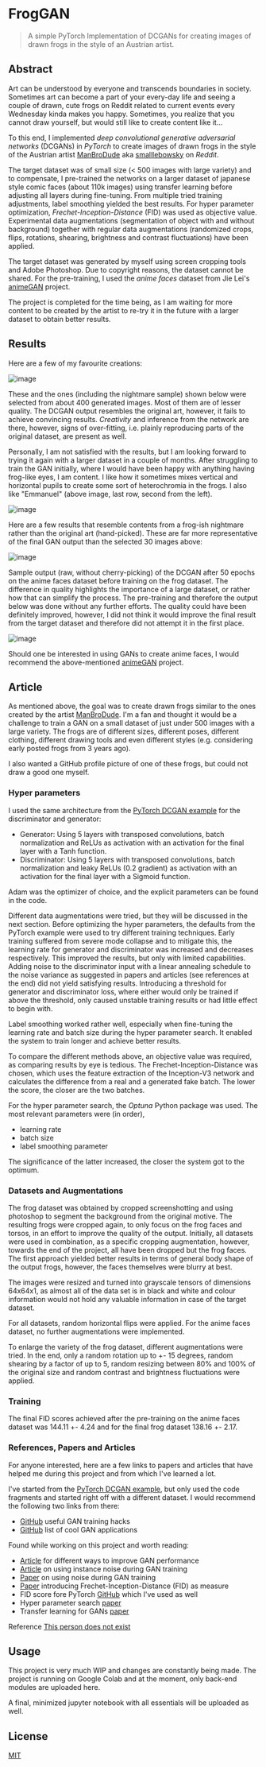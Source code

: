 
# FrogGAN

> A simple PyTorch Implementation of DCGANs for creating images of drawn frogs in the style of an Austrian artist.

## Abstract

Art can be understood by everyone and transcends boundaries in society. 
Sometimes art can become a part of your every-day life and seeing a couple of drawn, cute frogs on Reddit related to 
current events every Wednesday kinda makes you happy. Sometimes, you realize that you cannot draw yourself, 
but would still like to create content like it...

To this end, I implemented _deep convolutional generative adversarial networks_ (DCGANs) in _PyTorch_ 
to create images of drawn frogs in the style of the Austrian artist 
[ManBroDude](https://manbrodude.art/) aka [smalllebowsky](https://www.reddit.com/user/SmallLebowsky/) on _Reddit_.

The target dataset was of small size (< 500 images with large variety) and to compensate, I pre-trained the networks on 
a larger dataset of japanese style comic faces (about 110k images) using transfer learning before adjusting all layers 
during fine-tuning. From multiple tried training adjustments, label smoothing yielded the best results. For 
hyper parameter optimization, _Frechet-Inception-Distance_ (FID) was used as objective value.
Experimental data augmentations (segmentation of object with and without background) together with regular data 
augmentations (randomized crops, flips, rotations, shearing, brightness and contrast fluctuations) have been applied.

The target dataset was generated by myself using screen cropping tools and Adobe Photoshop. Due to copyright reasons,
the dataset cannot be shared.
For the pre-training, I used the _anime faces_ dataset from Jie Lei's [animeGAN](https://github.com/jayleicn/animeGAN)
project.

The project is completed for the time being, as I am waiting for more content to be created by the artist to re-try it
in the future with a larger dataset to obtain better results.

## Results

Here are a few of my favourite creations:

![image](images/frognet_ok1.png)

These and the ones (including the nightmare sample) shown below were selected from about 400 generated images.
Most of them are of lesser quality. The DCGAN output resembles the original art, however, it fails to achieve 
convincing results. _Creativity_ and inference from the network are there, however, signs of over-fitting, i.e. plainly
reproducing parts of the original dataset, are present as well. 

Personally, I am not satisfied with the results, but I am looking forward to trying it again with a larger dataset in a
couple of months. After struggling to train the GAN initially, where I would have been happy with anything having 
frog-like eyes, I am content. 
I like how it sometimes mixes vertical and horizontal pupils to create some sort of heterochromia in
the frogs. 
I also like "Emmanuel" (above image, last row, second from the left).

![image](images/frognet_ok2.png)

Here are a few results that resemble contents from a frog-ish nightmare rather than the original art (hand-picked). 
These are far more representative of the final GAN output than the selected 30 images above:

![image](images/frognet_night1.png)

Sample output (raw, without cherry-picking) of the DCGAN after 50 epochs on the anime faces dataset before training
on the frog dataset. The difference in quality highlights the importance of a large dataset, or rather how that can 
simplify the process. The pre-training and therefore the output below was done without any further efforts. 
The quality could have been definitely improved, however, I did not think it would improve the final result from the 
target dataset and therefore did not attempt it in the first place.

![image](images/anime_gen.png)

Should one be interested in using GANs to create anime faces, I would recommend the above-mentioned 
[animeGAN](https://github.com/jayleicn/animeGAN) project.

## Article

As mentioned above, the goal was to create drawn frogs similar to the ones created by the artist [ManBroDude](https://manbrodude.art/).
I'm a fan and thought it would be a challenge to train a GAN on a small dataset of just under 500 images with a large variety.
The frogs are of different sizes, different poses, different clothing, different drawing tools and even different styles 
(e.g. considering early posted frogs from 3 years ago). 

I also wanted a GitHub profile picture of one of these frogs, but could not draw a good one myself.
  
### Hyper parameters

I used the same architecture from the [PyTorch DCGAN example](https://pytorch.org/tutorials/beginner/dcgan_faces_tutorial.html)
for the discriminator and generator:

- Generator: Using 5 layers with transposed convolutions, batch normalization and ReLUs as activation 
with an activation for the final layer with a Tanh function.
- Discriminator: Using 5 layers with transposed convolutions, batch normalization and leaky ReLUs (0.2 gradient) as activation 
with an activation for the final layer with a Sigmoid function.
  
Adam was the optimizer of choice, and the explicit parameters can be found in the code. 

Different data augmentations were tried, but they will be discussed in the next section. 
Before optimizing the hyper parameters, the defaults from the PyTorch example were used to try different training techniques.
Early training suffered from severe mode collapse and to mitigate this, the learning rate for generator 
and discriminator was increased and decreases respectively. This improved the results, but only with limited capabilities. 
Adding noise to the discriminator input with a linear annealing schedule to the noise variance as suggested in papers and articles 
(see references at the end) did not yield satisfying results.
Introducing a threshold for generator and discriminator loss, where either would only be trained if above the threshold, only caused unstable training 
results or had little effect to begin with. 

Label smoothing worked rather well, especially when fine-tuning the learning rate and batch size during the hyper parameter search.
It enabled the system to train longer and achieve better results.

To compare the different methods above, an objective value was required, as comparing results by eye is tedious. 
The Frechet-Inception-Distance was chosen, which uses the feature extraction of the Inception-V3 network and 
calculates the difference from a real and a generated fake batch. The lower the score, the closer are the two batches.

For the hyper parameter search, the _Optuna_ Python package was used. The most relevant parameters were (in order),

- learning rate
- batch size
- label smoothing parameter

The significance of the latter increased, the closer the system got to the optimum.

### Datasets and Augmentations

The frog dataset was obtained by cropped screenshotting and using photoshop to segment the background from the original motive.
The resulting frogs were cropped again, to only focus on the frog faces and torsos, in an effort to improve the quality of the output.
Initially, all datasets were used in combination, as a specific cropping augmentation, however, 
towards the end of the project, all have been dropped but the frog faces.
The first approach yielded better results in terms of general body shape of the output frogs, however, the faces themselves were blurry at best.


The images were resized and turned into grayscale tensors of dimensions 64x64x1, as almost all of the data set is in 
black and white and colour information would not hold any valuable information in case of the target dataset.

For all datasets, random horizontal flips were applied. For the anime faces dataset, 
no further augmentations were implemented.

To enlarge the variety of the frog dataset, different augmentations were tried. In the end, 
only a random rotation up to +- 15 degrees, random shearing by a factor of up to 5, 
random resizing between 80% and 100% of the original size and random contrast and brightness fluctuations were applied.

### Training

The final FID scores achieved after the pre-training on the anime faces dataset was 144.11 +- 4.24
and for the final frog dataset 138.16 +- 2.17.

### References, Papers and Articles

For anyone interested, here are a few links to papers and articles that have helped me 
during this project and from which I've learned a lot.

I've started from the [PyTorch DCGAN example](https://pytorch.org/tutorials/beginner/dcgan_faces_tutorial.html),
but only used the code fragments and started right off with a different dataset. 
I would recommend the following two links from there:

- [GitHub](https://github.com/soumith/ganhacks) useful GAN training hacks
- [GitHub](https://github.com/nashory/gans-awesome-applications) list of cool GAN applications

Found while working on this project and worth reading:

- [Article](https://towardsdatascience.com/gan-ways-to-improve-gan-performance-acf37f9f59b)
  for different ways to improve GAN performance
- [Article](https://www.inference.vc/instance-noise-a-trick-for-stabilising-gan-training/)
  on using instance noise during GAN training
- [Paper](https://openaccess.thecvf.com/content_CVPR_2019/papers/Jenni_On_Stabilizing_Generative_Adversarial_Training_With_Noise_CVPR_2019_paper.pdf)
  on using noise during GAN training
- [Paper](https://arxiv.org/abs/1706.08500) introducing Frechet-Inception-Distance (FID) as measure
- FID score fore PyTorch [GitHub](https://github.com/mseitzer/pytorch-fid) which I've used as well
- Hyper parameter search [paper](https://assets.researchsquare.com/files/rs-95571/v1_stamped.pdf)
- Transfer learning for GANs 
  [paper](https://openaccess.thecvf.com/content_ECCV_2018/papers/yaxing_wang_Transferring_GANs_generating_ECCV_2018_paper.pdf)

Reference
[This person does not exist](https://thispersondoesnotexist.com/)

## Usage

This project is very much WIP and changes are constantly being made. The project is running on Google Colab and at the moment, only back-end modules are uploaded here.

A final, minimized jupyter notebook with all essentials will be uploaded as well.

## License
[MIT](https://choosealicense.com/licenses/mit/)